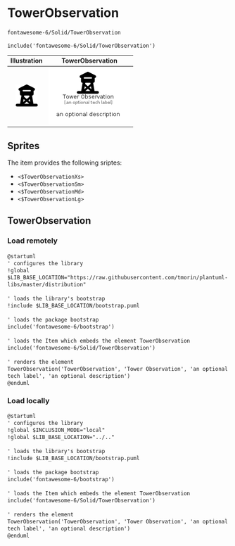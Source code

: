 # TowerObservation


```text
fontawesome-6/Solid/TowerObservation
```

```text
include('fontawesome-6/Solid/TowerObservation')
```



| Illustration | TowerObservation |
| :---: | :---: |
| ![illustration for Illustration](../../fontawesome-6/Solid/TowerObservation.png) | ![illustration for TowerObservation](../../fontawesome-6/Solid/TowerObservation.Local.png) |



## Sprites
The item provides the following sriptes:

- `<$TowerObservationXs>`
- `<$TowerObservationSm>`
- `<$TowerObservationMd>`
- `<$TowerObservationLg>`





## TowerObservation

### Load remotely
```plantuml
@startuml
' configures the library
!global $LIB_BASE_LOCATION="https://raw.githubusercontent.com/tmorin/plantuml-libs/master/distribution"

' loads the library's bootstrap
!include $LIB_BASE_LOCATION/bootstrap.puml

' loads the package bootstrap
include('fontawesome-6/bootstrap')

' loads the Item which embeds the element TowerObservation
include('fontawesome-6/Solid/TowerObservation')

' renders the element
TowerObservation('TowerObservation', 'Tower Observation', 'an optional tech label', 'an optional description')
@enduml
```

### Load locally
```plantuml
@startuml
' configures the library
!global $INCLUSION_MODE="local"
!global $LIB_BASE_LOCATION="../.."

' loads the library's bootstrap
!include $LIB_BASE_LOCATION/bootstrap.puml

' loads the package bootstrap
include('fontawesome-6/bootstrap')

' loads the Item which embeds the element TowerObservation
include('fontawesome-6/Solid/TowerObservation')

' renders the element
TowerObservation('TowerObservation', 'Tower Observation', 'an optional tech label', 'an optional description')
@enduml
```

